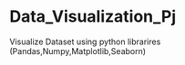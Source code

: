 # Data_Visualization_Pj
Visualize Dataset using python librarires (Pandas,Numpy,Matplotlib,Seaborn)
